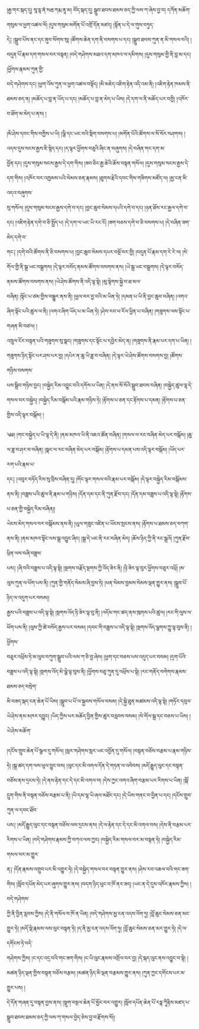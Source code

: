 ﻿  
།རྒྱ་གར་སྐད་དུ། སཱ་དྷ་ནཾ་སརྦ་ཀརྨ་ནཱ་མ། བོད་སྐད་དུ། སྒྲུབ་ཐབས་ཐམས་ཅད་ཀྱི་ལས་ཀ་ཞེས་བྱ་བ། དཀོན་མཆོག་གསུམ་ལ་ཕྱག་འཚལ་ལོ། །དུས་གསུམ་མགོན་པོ་འགྲོ་དོན་མཛད། །སྟོན་པ་དེ་ལ་གུས་བཏུད་  
དེ༑ །སྒྲུབ་པོས་ནང་དང་ནུབ་སོགས་སུ། །ཚོགས་ཆེན་དག་ནི་བསགས་པ་དང། །སྒྲུབ་ཐབས་ཀུན་ན་མི་གསལ་བའི། །བདུན་པོ་རྣམ་དག་གསལ་བར་བསྟན། །བདེ་གཤེགས་མཐའ་དག་མཁའ་ལ་དམིགས། །དུས་གསུམ་གྱི་ནི་བླ་མ་དང། །ཕྱོགས་རྣམས་ཀུན་གྱི་  
བདེ་གཤེགས་དང། །ཕྱག་འོས་ཀུན་ལ་ཕྱག་འཚལ་བསྟོད། །མི་མཇེད་འཇིག་རྟེན་འདི་འམ་ནི། །འཇིག་རྟེན་ཁམས་ནི་ཐམས་ཅད་ན། །མཆོད་པ་བླ་ན་ཡོད་པ་དང། །མཆོད་པ་བླ་ན་མེད་པ་ཡིས། །དེ་དག་ལ་ནི་མཆོད་པར་བགྱི། །འཁོར་བ་ཐོག་མ་མེད་པ་ནས། །  
  
།མི་ཤེས་དབང་གིས་བགྱིས་པ་ཡི། །ལྕི་དང་ཡང་བའི་སྡིག་བསགས་པ། །མགོན་པོའི་ཚོགས་ལ་སོ་སོར་བཤགས། །འདས་དུས་སངས་རྒྱས་ཇི་སྙེད་དང། །ད་ལྟར་ཕྱོགས་བཅུའི་ཞིང་ན་བཞུགས། །དེ་བཞིན་གང་དག་མ་  
བྱོན་དང། །དུས་གསུམ་སངས་རྒྱས་དེ་དག་གིས། །ཟབ་ཅིང་རྒྱ་ཆེའི་ཆོས་བསྟན་གསོལ། །དུས་གསུམ་སངས་རྒྱས་དེ་དག་གིས། །འཁོར་བར་འཁྱམས་པའི་སེམས་ཅན་རྣམས། །ཐུགས་རྗེའི་དབང་གིས་གཟིགས་མཛོད་ལ། །མྱ་ངན་མི་འདའ་བཞུགས་  
སུ་གསོལ། །དུས་གསུམ་སངས་རྒྱས་དགེ་བ་དང། །བྱང་ཆུབ་སེམས་དཔའི་དགེ་བ་དང། །ཉན་ཐོས་རང་རྒྱལ་དགེ་བ་དང། །འཇིག་རྟེན་དགེ་བ་ཅི་སྤྱོད་པ། །དེ་དག་ལ་ཡང་ཡི་རང་ངོ། །ཟག་བཅས་དགེ་བ་ཅི་བསགས་པ། །དེ་བཞིན་ཟག་མེད་དགེ་བ་  
གང༑ །དགེ་བའི་ཚོགས་ནི་ཅི་བསགས་པ། །བྱང་ཆུབ་སེམས་དཔར་བསྔོ་བར་གྱི། །བདུན་པོ་རྣམ་དག་རེ་རེ་ལ། །སེ་གོལ་གྱི་ནི་སྒྲ་ཡང་བསྒྲགས། །དེ་ལྟར་བསོད་ནམས་ཚོགས་བསགས་ནས། །ཡེ་སྒྲ་ཡང་བསྒྲགས། །དེ་ལྟར་བསོད་ནམས་ཚོགས་བསགས་ནས། །ཡེ་ཤེས་ཚོགས་ནི་འདི་ལྟ་སྟེ། །མུ་སྟེགས་སྐྱེ་བ་ཐ་མལ་  
བཞིན། །སྟོང་པ་ཙམ་གྱིས་བསྒྱུར་ནས་ནི། །ཕྱལ་བར་བྱ་བའི་མ་ཡིན་ཏེ། །དམན་པ་ཡི་ནི་བྱང་ཆུབ་བཞིན། །འགའ་ཞིག་སྟོང་པའི་ཚུལ་ལ་ནི། །འགའ་ཞིག་ཡོད་པ་མ་ཡིན་ཏེ། །ཤེས་རབ་ཕ་རོལ་ཕྱིན་པ་བཞིན། །གཟུགས་ལས་སྟོང་པ་གཞན་མི་བཙལ། །  
འཁྲུལ་ངོར་བསྟན་པའི་གཟུགས་སུ་སྣང། །གཟུགས་དང་སྟོང་པ་དབྱེར་མེད་ན། །གཟུགས་ནི་རྣམ་པར་དག་པ་ཡིན། །གཟུགས་ཉིད་སྟོང་པར་ཤས་པར་བྱ། །དཔེར་ན་ཆུ་ཡི་ཟླ་བ་བཞིན། །དེ་ལྟར་ཡེ་ཤེས་ཚོགས་བསགས་བྱ། །ཚོགས་གཉིས་བསགས་  
པས་སྒྲིབ་གཉིས་བྱང། །བསྐྱེད་རིམ་འབྱུང་བའི་དགོས་པ་ཡིན། །དེ་ནས་སོ་སོའི་སྒྲུབ་ཐབས་བཞིན། །བསྐྱེད་ཚུལ་ལྷ་དེ་གསལ་བར་བསྐྱེད། །བསྐྱེད་རིམ་བསྒོམ་པའི་རྣམ་གཉིས་ཏེ། །རྟོགས་པ་ཅན་དང་རྟོགས་པ་དམན། །རྟོགས་པ་ཅན་གྱིས་འདི་ལྟར་བསྒོམ། །  
  
༄༅། །གང་བསྐྱེད་པ་ཡི་ལྷ་དེ་ནི། །ནམ་མཁའ་ཡི་ནི་འཇའ་ཚོན་བཞིན། །གསལ་ལ་རང་བཞིན་མེད་པར་བསྒོམ། །ཆུ་ལ་ཟླ་བ་ཤར་བ་བཞིན། །སྣང་ལ་རང་བཞིན་མེད་པར་བསྒོམ། །རྟོགས་པ་དམན་པས་འདི་ལྟར་བསྒོམ། །ཡོད་པར་རག་པའི་རྣམ་པ་  
དང༑ །འབུར་བཏོད་རིས་སུ་བྲིས་བཞིན་དུ། །གོང་ལྟར་གསལ་བའི་རྣམ་པར་བསྒོམ། །དེ་ལྟར་བསྐྱེད་རིམ་བསྒོམས་ནས་ནི། །བཟླས་པའི་ཚུལ་ནི་རྣམ་པ་གཉིས། །དོན་དམ་དང་ནི་ཀུན་རྫོབ་དང། །དོན་དམ་བཟླས་པ་འདི་ལྟ་སྟེ། །རྟོགས་པ་ཅན་གྱི་བསྐྱེད་རིམ་བཞིན།།  
ཡེངས་མེད་གསལ་བར་བསྒོམས་ནས་ནི། །ཡུལ་གཟུང་འཛིན་པ་ཡོངས་སྤངས་ནས། །རྟོགས་པ་ཐམས་ཅད་བཀག་ནས་ནི། །ནམ་མཁའ་སྟོང་ལས་སྒྲ་འབྱུང་ཞིང། །སྒྲ་དེ་ཡང་ནི་རང་བཞིན་མེད། །ཆོས་ཉིད་ཀྱི་ནི་རང་སྒྲའོ། །ཀུན་རྫོབ་ཕྲིན་ལས་བཞི་བཟླས་  
པས༑ །ཞི་བའི་བཟླས་པ་འདི་ལྟ་སྟེ། །སྔགས་བརྗོད་སྔགས་ཀྱི་འོད་ཟེར་ནི། །ཉི་ཟེར་ལྟ་བུར་ཕྱོགས་བཅུར་འཕྲོ། །མ་ལུས་ཀུན་ལ་ཕོག་པས་ནི། །ཀུན་གྱི་གནོད་སེམས་ཞི་བྱས་ཏེ། །ཕན་སེམས་བྱམས་སེམས་ལྡན་གྱུར་ནས། །སྒྲུབ་པོ་ཉིད་ལ་འདུག་པར་བསམ།།  
རྒྱས་པའི་བཟླས་པ་འདི་ལྟ་སྟེ། །སྔགས་འོད་ཉི་ཟེར་ལྟ་བུ་ནི། །འདོམ་གང་ཚད་ནས་ཁུགས་པའི་ཚུལ། །རང་གི་ལུས་ལ་ཕོག་པས་ནི། །ལུས་ཀྱི་ཚེ་བསོད་རྒྱས་པར་བསམ། །དབང་གི་བཟླས་པ་འདི་ལྟ་སྟེ། །སྔགས་འོད་ལྕགས་ཀྱུ་ལྟ་བུས་ནི། །ཕྱོགས་  
བཅུར་འཕྲོས་ཏེ་མ་ལུས་བཀུག་སྒྲུབ་པའི་ལས་ཀ་ཅི་བྱ་ཞེས། །ཕྱག་དང་བཅས་པས་འདུད་པར་བསམ། །དྲག་པོའི་བཟླས་པ་འདི་ལྟ་སྟེ། །སྔགས་འོད་མེ་ལྕེ་ལྟ་བུས་ནི། །ཕྱོགས་བཅུ་ཀུན་དུ་འཕྲོས་པ་སྟེ། །རང་གནོད་བགེགས་རྣམས་ཐམས་ཅད་བསྲེག་  
མི་བཟད་སྐད་ངན་ཆེན་པོ་ཡིས། །སྒྲུབ་པ་པོ་ལ་སྐྱབས་གསོལ་བསམ། །དེ་སྐྱེ་ཐུན་མཚམས་འདི་ལྟ་སྟེ། །གཏོར་དབུལ་ཡེ་ཤེས་ནམ་མཁར་དབྱུང། །ཡིད་ཀྱིས་ཕར་མཆོད་བྱིན་གྱིས་ཚུར་བརླབས་བསམ། །སེ་གོལ་སྒྲ་དང་བཅས་པ་ཡིས། །ཡེ་ཤེས་མཆོག་  
  
།དངོས་གྲུབ་ཆེན་པོ་སྩལ་དུ་གསོལ། །སླར་གཤེགས་སླར་ཡང་འབྱོན་དུ་གསོལ། །བསྟན་བཅོས་བརྩམ་པ་རྣམ་གཉིས་ཏེ། །སྒྲ་ཚད་དག་ལས་ཕུལ་བྱུང་བས། །ལུང་དང་མི་འགལ་དོན་དེ་གཏན་ལ་འབེབས། །མདོ་རྒྱུད་ལུང་དང་བསྟན་  
བཅོས་ནས་དྲངས་ཏེ། །དེ་ནས་རྟེན་དང་དེ་དང་མི་འགལ་བ། །དེས་ཀྱང་འགའ་ཞིག་བརྩམ་པར་རིགས་པ་ཡིན། །སྒོ་དྲུག་གིས་ནི་བསྟན་བཅོས་བརྩམ་པ་ནི། །ཡི་དམ་ལྷ་ཡི་ཞལ་མཐོང་དང། །དེ་ཡིས་གནང་བ་བྱིན་པ་དང། །དངོས་གྲུབ་ཀུན་ལ་དབང་ཐོབ་  
པས༑ །མདོ་རྒྱུད་ལུང་དང་བསྟན་བཅོས་ལས་དྲངས་ནས། །དེ་ལ་རྟེན་དང་དེ་དང་མི་འགལ་བས། །དེས་ནི་བརྩམ་པར་རིགས་པ་ཡིན། །བདེ་གཤེགས་རྣམས་ཀྱི་བཀའ་ལས་ཀྱང། །བསྐྱེད་རིམ་གསལ་བར་མ་བསྟན་ཏེ། །བསྐྱེད་རིམ་གསལ་བར་མ་གྱུར་  
ན༑ །དོན་རྣམས་འགྲུབ་པར་མི་འགྱུར་ཏེ། །དེ་བསྐྱེད་གསལ་བར་བསྟན་གྱུར་ནས། །ཤེས་རབ་འཆལ་བའི་གང་ཟག་གིས། །སློབ་དཔོན་མེད་པར་ཞུགས་གྱུར་ནས། །བདག་ཉིད་ཕུང་བ་ཁོ་ནར་ཟད། །ཡང་ན་དེ་དུས་འཁོར་རྣམས་ཀྱིས། །བདེ་གཤེགས་  
ཀྱི་ནི་བྱིན་རླབས་ཀྱིས། །དེ་ནི་གསོལ་བ་ཁོ་ན་ཡིན། །བདེ་གཤེགས་མྱ་ངན་འདས་འོག་ཏུ། །བློ་ཆུང་སེམས་ཅན་མང་གྱུར་ཏེ། །མདོ་སྡེ་རྣམས་ལས་ལུང་བསྟན་ཏེ། །ད་ནི་མྱ་ངན་འདས་འོག་ཏུ། །བློ་ཆུང་སེམས་ཅན་མར་གྱུར་ཏེ། །དེ་ལ་དགོངས་ཏེ་བདེ་  
གཤེགས་ཀྱིས། །ང་དང་འདྲ་བའི་གང་ཟག་གིས། །ང་ཡི་ལུང་རྣམས་འགྲོལ་བར་བྱ། །དེ་སྐད་ལུང་ནས་འབྱུང་བ་སྟེ། །མཚན་ཉིད་ལྡན་གྱིས་བསྟན་བཅོས་བརྩམ། །མཚན་ཉིད་མི་ལྡན་བརྩམས་གྱུར་ནས། །ཀུན་ཀྱང་དགོངས་པར་མ་གྱུར་པས། །  
དེ་དོན་གཞན་དུ་བསྟན་བྱས་ནས། །སྡུག་བསྔལ་ཆེན་པོ་མྱོང་བར་འགྱུར། །སློབ་དཔོན་ཆེན་པོ་རཏྣ་ཀཱིརྟིས་མཛད་པ་སྒྲུབ་ཐབས་ཐམས་ཅད་ཀྱི་ལས་ཀ་གསལ་བྱེད་ཅེས་བྱ་བ་རྫོགས་སོ།།  
  
  
